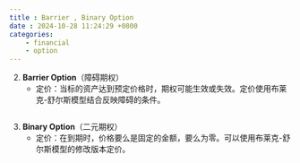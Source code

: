 ```yaml
---
title : Barrier , Binary Option
date : 2024-10-28 11:24:29 +0800
categories: 
    - financial
    - option
---
```


2. **Barrier Option**（障碍期权）  
   - 定价：当标的资产达到预定价格时，期权可能生效或失效。定价使用布莱克-舒尔斯模型结合反映障碍的条件。

```py
```

3. **Binary Option**（二元期权）  
   - 定价：在到期时，价格要么是固定的金额，要么为零。可以使用布莱克-舒尔斯模型的修改版本定价。

```py
```